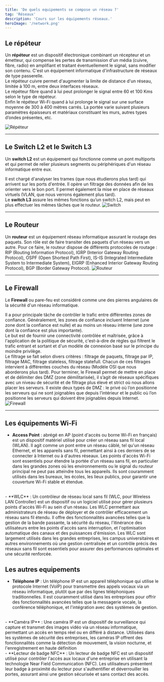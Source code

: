 ```yaml
---
title: 'De quels equipements se compose un réseau ?'
tag: 'Réseaux'
description: 'Cours sur les équipements réseaux.'
heroImage: '/network.png'
---
```


## Le répéteur

Un **répéteur** est un dispositif électronique combinant un récepteur et un émetteur, qui
compense les pertes de transmission d'un média (cuivre, fibre, radio) en
amplifiant et traitant éventuellement le signal, sans modifier son contenu. C'est
un équipement informatique d'infrastructure de réseaux de type passerelle. 
<br />
Le répéteur cuivre permet d'augmenter la limite de distance d'un réseau, limitée
à 100 m, entre deux interfaces réseaux.
<br />
Le répéteur fibre quand à lui peut prolonger le signal entre 60 et 100 Kms selon
le type de répéteur.
<br />
Enfin le répéteur Wi-Fi quand à lui prolonge le signal sur une surface moyenne
de 300 à 400 mètres carrés. La portée varie suivant plusieurs paramètres
épaisseurs et matériaux constituant les murs, autres types d’ondes présentes,
etc.

![Répéteur](/repeteurs.png)
<br />
<hr />

## Le Switch L2 et le Switch L3
Un **switch L2** est un équipement qui fonctionne comme un pont multiports et qui permet de relier plusieurs segments ou
périphériques d'un réseau informatique entre eux.

Il est chargé d'analyser les trames (que nous étudierons plus tard) qui arrivent sur les ports d'entrée. Il opère un filtrage
des données afin de les orienter vers le bon port. Il permet également la mise en place de réseaux virtuels (VLAN, que nous
verrons également plus tard).
<br />
Le **switch L3** assure les mêmes fonctions qu’un switch L2, mais peut en plus effectuer les mêmes tâches que le routeur.
![Switch](/switch.png)
<br />
<hr />

## Le Routeur
Un **routeur** est un équipement réseau informatique assurant le routage des paquets. Son rôle est de faire transiter des
paquets d'un réseau vers un autre. Pour ce faire, le routeur dispose de différents protocoles de routage : RIP (Routing
Information Protocol), IGRP (Interior Gateway Routing Protocol), OSPF (Open Shortest Path First), IS-IS (Integrated
Intermediate System to Intermediate System), EIGRP (Enhanced Interior Gateway Routing Protocol), BGP (Border
Gateway Protocol).
![Routeur](/routeur.png)
<br />
<hr />

## Le Firewall
Le **Firewall** ou pare-feu est considéré comme une des pierres
angulaires de la sécurité d'un réseau informatique.

Il a pour principale tâche de contrôler le trafic entre différentes
zones de confiance. Généralement, les zones de confiance incluent
Internet (une zone dont la confiance est nulle) et au moins un réseau
interne (une zone dont la confiance est plus importante).
<br />
Le but est de fournir une connectivité contrôlée et maîtrisée, grâce à l'application de la politique de sécurité, c'est-à-dire de
règles qui filtrent le trafic entrant et sortant et d'un modèle de connexion basé sur le principe du moindre privilège.
<br />
Le filtrage se fait selon divers critères : filtrage de paquets, filtrage par IP, filtrage MAC, filtrage stateless, filtrage statefull.
Chacun de ces filtrages intervient à différentes couches du réseau (Modèle OSI que nous aborderons plus tard). Pour
terminer, le Firewall permet de mettre en place et de délimiter des DMZ (zone démilitarisée), il s’agit de réseaux
spécifiques avec un niveau de sécurité et de filtrage plus élevé et strict où nous allons placer les serveurs. Il existe deux
types de DMZ : le privé où l’on positionne les serveurs qui ne sont joignables que depuis l’intérieur et le public où l’on
positionne les serveurs qui doivent être joignables depuis Internet.
![Firewall](/firewall.png)
<br />
<hr />

## Les équipements Wi-Fi

- **Access Point** : abrégé en AP (point d'accès ou borne Wi-Fi en français) est un
dispositif matériel utilisé pour créer un réseau sans fil local (WLAN).
Il agit comme un pont entre un réseau câblé, tel qu'un réseau Ethernet, et les
appareils sans fil, permettant ainsi à ces derniers de se connecter à Internet ou
à d'autres réseaux. Les points d'accès Wi-Fi sont essentiels pour étendre la
portée d'un réseau sans fil, en particulier dans les grandes zones où les
environnements ou le signal du routeur principal ne peut pas atteindre tous
les appareils.
Ils sont couramment utilisés dans les bureaux, les écoles, les lieux publics, pour garantir une couverture Wi-Fi stable et
étendue.
<br />
- **WLC** : Un contrôleur de réseau local sans fil (WLC, pour Wireless LAN Controller) est un dispositif ou un logiciel utilisé
pour gérer plusieurs points d'accès Wi-Fi au sein d'un réseau.
Les WLC permettant aux administrateurs de réseau de déployer et de contrôler efficacement un réseau sans fil étendu. Il
offre des fonctionnalités avancées telles que la gestion de la bande passante, la sécurité du réseau, l'itinérance des
utilisateurs entre les points d'accès sans interruption, et l'optimisation automatique des canaux et des puissances
d'émission.
Les WLC sont largement utilisés dans les grandes entreprises, les campus universitaires et autres environnements où
une gestion centralisée et un contrôle précis des réseaux sans fil sont essentiels pour assurer des performances
optimales et une sécurité renforcée.
<br />
<div className="seperator" />

## Les autres equipements
- **Téléphone IP** : Un téléphone IP est un appareil téléphonique qui utilise le
protocole Internet (VoIP) pour transmettre des appels vocaux via un réseau
informatique, plutôt que par des lignes téléphoniques traditionnelles. Il est
couramment utilisé dans les entreprises pour offrir des fonctionnalités
avancées telles que la messagerie vocale, la conférence téléphonique, et
l'intégration avec des systèmes de gestion.
<br />
- **Caméra IP** : Une caméra IP est un dispositif de surveillance qui capture et
transmet des images vidéo via un réseau informatique, permettant un accès
en temps réel ou en différé à distance. Utilisées dans les systèmes de sécurité
des entreprises, les caméras IP offrent des fonctionnalités comme la
détection de mouvement, la vision nocturne, et l'enregistrement en haute
définition
<br />
- **Lecteur de badge NFC** : Un lecteur de badge NFC est un dispositif utilisé pour contrôler l'accès aux locaux d'une
entreprise en utilisant la technologie Near Field Communication (NFC). Les utilisateurs présentent leur badge à
proximité du lecteur pour s'authentifier et déverrouiller les portes, assurant ainsi une gestion sécurisée et sans contact
des accès.
<div className="seperator" />